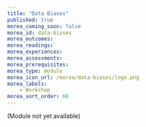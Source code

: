 ```yaml
---
title: "Data Biases"
published: true
morea_coming_soon: false
morea_id: data-biases
morea_outcomes:
morea_readings:
morea_experiences:
morea_assessments:
morea_prerequisites:
morea_type: module
morea_icon_url: /morea/data-biases/logo.png
morea_labels:
    - Workshop
morea_sort_order: 60
---
```


(Module not yet available)
